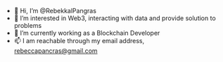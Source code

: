 - 👋 Hi, I’m @RebekkalPangras
- 👀 I’m interested in Web3, interacting with data and provide solution to problems
- 🌱 I’m currently working as a Blockchain Developer
- 📫 I am reachable through my email address, rebeccapancras@gmail.com

<!---
RebekkalPangras/RebekkalPangras is a ✨ special ✨ repository because its `README.md` (this file) appears on your GitHub profile.
You can click the Preview link to take a look at your changes.
--->
